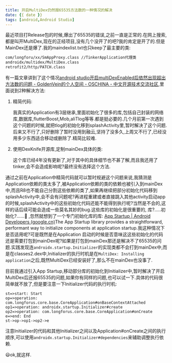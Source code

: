```yaml
---
title: 开启MultiDex仍然报65535方法数的一种情况的解决
date: {{ date }}
tags: [android,Android Studio]
---
```


最近项目打Release包的时候,爆出了65535的错误,之前一直是正常的.在网上搜索,都是叫开MultiDex,现在的正经项目,没有几个没开了的吧?我的肯定是开了的.但是MainDex还是爆了.我的maindexlist.txt也只keep了最主要的类:

```tex
com/longforu/xx/SmAppProxy.class //TinkerApplication代理类
androidx/multidex/MultiDex.class
retrofit2/http/PATCH.class
```

有一篇文章讲到了这个情况[android studio开启multiDexEnabled后依然出现超出方法数的问题 - GoldenVein的个人空间 - OSCHINA - 中文开源技术交流社区](https://my.oschina.net/u/435726/blog/1518565),里面说到2种解决方法:

1. 精简代码:

    ​	我真实的Application有3层继承,里面初始化了很多的库,包括自己封装的网络库,数据库,flutterBoost,Mob,aliTlog等等.都是挺必要的.几个月前第一次遇到这个问题的时候,就把tlog的初始化移到splashActivity里,暂时解决了这个问题.后来又不行了,只好删除了暂时没用到融云,坚持了没多久,上周又不行了,已经没用多少东西适合移动或删除了.精简比较难.

2. 使用DexKnife开源库,定制mainDex具体的类:

    ​	这个库已经4年没有更新了,对于其中的具体细节也不甚了解,而且我还用了tinker,会不会造成影响呢?最终没有选择这个方法.

通过之前在Application中精简代码就可以暂时规避这个问题来说,我猜测是Application依赖的类太多了,被Application依赖的类的依赖也被引入到mainDex中,而且R8也不能自己分割这些依赖的类了,如果再继续把部分初始化代码移到splashActivity中,会不会有问题呢?再进程重建或者直接跳入其他activity启动app的时候,splashActivity中的这些初始化代码还能不能得到执行呢?当然是不会的,这样的话后续可能会造成一些莫名其妙的bug.这些库的初始化是很重要的, 库?.....初始化?......:thinking: ,忽然就想到了一个专门初始化库的库: [App Startup  | Android Developers (google.cn)](https://developer.android.google.cn/topic/libraries/app-startup)The App Startup library provides a straightforward, performant way to initialize components at application startup.我这种情况下是否适用呢?可是既然是在Application 启动的时候是否意味这这些初始化的代码还是需要打包到mainDex呢?如果是打包到mainDex那还是解决不了65535的问题.实践发现连`androidx.startup.Initializer`的实现类都不会打到mainDex中,而是在classes2.dex中,Initializer的执行时机是在`MultiDex: Installing application`之后,既然MultiDex已经安装好了,那么不在mainDex也没事了.

目前我通过引入App Startup,移动部分库的初始化到Initializer中,暂时解决了开启MultiDex后还报65535的问题,如果你有同样的问题,也可以试一下.具体的代码很简单就不放了,但是要注意一下Initializer代码的执行时机:

```flow
st=>start: Start
op=>operation: com.longforus.core.base.CoreApplication#onBaseContextAttached
op1=>operation: androidx.startup.Initializer#create
op2=>operation: com.longforus.core.base.CoreApplication#onCreate
e=>end: End
st->op->op1->op2->e
```

注意Initializer的代码和其他Initializer之间以及Application#onCreate之间的执行顺序,可以使用`androidx.startup.Initializer#dependencies`来辅助调整执行依赖.

:smiley:ok,就这样.